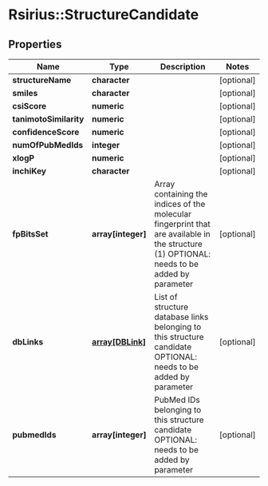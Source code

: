 # Rsirius::StructureCandidate



## Properties
Name | Type | Description | Notes
------------ | ------------- | ------------- | -------------
**structureName** | **character** |  | [optional] 
**smiles** | **character** |  | [optional] 
**csiScore** | **numeric** |  | [optional] 
**tanimotoSimilarity** | **numeric** |  | [optional] 
**confidenceScore** | **numeric** |  | [optional] 
**numOfPubMedIds** | **integer** |  | [optional] 
**xlogP** | **numeric** |  | [optional] 
**inchiKey** | **character** |  | [optional] 
**fpBitsSet** | **array[integer]** | Array containing the indices of the molecular fingerprint that are available in the structure (1)  OPTIONAL: needs to be added by parameter | [optional] 
**dbLinks** | [**array[DBLink]**](DBLink.md) | List of structure database links belonging to this structure candidate  OPTIONAL: needs to be added by parameter | [optional] 
**pubmedIds** | **array[integer]** | PubMed IDs belonging to this structure candidate  OPTIONAL: needs to be added by parameter | [optional] 


